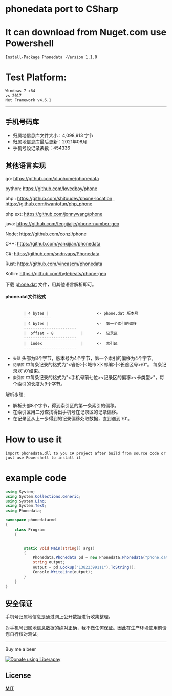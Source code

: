# phonedata port to CSharp


# It can download from Nuget.com use Powershell

	Install-Package Phonedata -Version 1.1.0
	
# Test Platform:

    Windows 7 x64
    vs 2017
    Net Framework v4.6.1

--------------------------------------------


## 手机号码库

 - 归属地信息库文件大小：4,098,913 字节
 - 归属地信息库最后更新：2021年08月
 - 手机号段记录条数：454336


## 其他语言实现
 
 go: https://github.com/xluohome/phonedata

 python: https://github.com/lovedboy/phone
 
 php :  https://github.com/shitoudev/phone-location , https://github.com/iwantofun/php_phone
 
 php ext: https://github.com/jonnywang/phone
 
 java: https://github.com/fengjiajie/phone-number-geo
 
 Node: https://github.com/conzi/phone
 
 C++: https://github.com/yanxijian/phonedata
 
 C#: https://github.com/sndnvaps/Phonedata

 Rust: https://github.com/vincascm/phonedata

 Kotlin: https://github.com/bytebeats/phone-geo

下载 [phone.dat](https://raw.githubusercontent.com/sndnvaps/Phonedata/master/phone.dat) 文件，用其他语言解析即可。


#### phone.dat文件格式

```

        | 4 bytes |                     <- phone.dat 版本号
        ------------
        | 4 bytes |                     <-  第一个索引的偏移
        -----------------------
        |  offset - 8            |      <-  记录区
        -----------------------
        |  index                 |      <-  索引区
        -----------------------

```

* `头部` 头部为8个字节，版本号为4个字节，第一个索引的偏移为4个字节。
* `记录区` 中每条记录的格式为"\<省份\>|\<城市\>|\<邮编\>|\<长途区号\>\0"。 每条记录以'\0'结束。  
* `索引区` 中每条记录的格式为"<手机号前七位><记录区的偏移><卡类型>"，每个索引的长度为9个字节。

解析步骤:

 * 解析头部8个字节，得到索引区的第一条索引的偏移。
 * 在索引区用二分查找得出手机号在记录区的记录偏移。
 * 在记录区从上一步得到的记录偏移处取数据，直到遇到'\0'。


# How to use it

    import phonedata.dll to you C# project after build from source code or just use Powershell to install it 
	
# example code

```csharp
using System;
using System.Collections.Generic;
using System.Linq;
using System.Text;
using Phonedata;

namespace phonedatacmd
{
    class Program
    {


        static void Main(string[] args)
        {
            Phonedata.Phonedata pd = new Phonedata.Phonedata("phone.dat");
            string output;
            output = pd.Lookup("13822399111").ToString();
            Console.WriteLine(output);
        }
    }
}
```

## 安全保证

手机号归属地信息是通过网上公开数据进行收集整理。

对手机号归属地信息数据的绝对正确，我不做任何保证。因此在生产环境使用前请您自行校对测试。

-----
Buy me a beer

<a href="https://liberapay.com/sndnvaps/donate"><img alt="Donate using Liberapay" src="https://liberapay.com/assets/widgets/donate.svg"></a>

## License
#### [MIT](https://sndnvaps.mit-license.org/2018)
